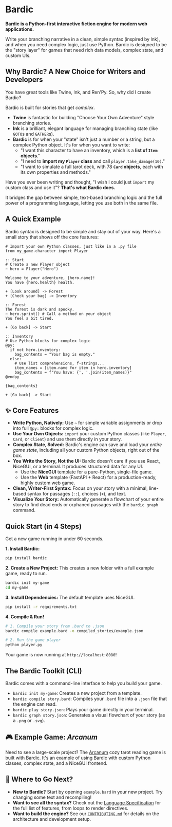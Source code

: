 # Bardic

**Bardic is a Python-first interactive fiction engine for modern web applications.**

Write your branching narrative in a clean, simple syntax (inspired by Ink), and when you need complex logic, just use Python. Bardic is designed to be the "story layer" for games that need rich data models, complex state, and custom UIs.

## Why Bardic? A New Choice for Writers and Developers

You have great tools like Twine, Ink, and Ren'Py. So, why did I create Bardic?

Bardic is built for stories that get *complex*.

- **Twine** is fantastic for building "Choose Your Own Adventure" style branching stories.
- **Ink** is a brilliant, elegant language for managing branching state (like `GOTO`s and `GATHER`s).
- **Bardic** is for when your "state" isn't just a number or a string, but a complex Python object. It's for when you want to write:
  - "I want this character to have an inventory, which is a **list of `Item` objects**."
  - "I need to **import my `Player` class** and call `player.take_damage(10)`."
  - "I want to simulate a full tarot deck, with 78 **`Card` objects**, each with its own properties and methods."

Have you ever been writing and thought, "I wish I could just `import` my custom class and use it"? **That's what Bardic does.**

It bridges the gap between simple, text-based branching logic and the full power of a programming language, letting you use both in the same file.

## A Quick Example

Bardic syntax is designed to be simple and stay out of your way. Here's a small story that shows off the core features:

```bard
# Import your own Python classes, just like in a .py file
from my_game.character import Player

:: Start
# Create a new Player object
~ hero = Player("Hero")

Welcome to your adventure, {hero.name}!
You have {hero.health} health.

+ [Look around] -> Forest
+ [Check your bag] -> Inventory

:: Forest
The forest is dark and spooky.
~ hero.sprint() # Call a method on your object
You feel a bit tired.

+ [Go back] -> Start

:: Inventory
# Use Python blocks for complex logic
@py:
  if not hero.inventory:
    bag_contents = "Your bag is empty."
  else:
    # Use list comprehensions, f-strings...
    item_names = [item.name for item in hero.inventory]
    bag_contents = f"You have: {', '.join(item_names)}"
@endpy

{bag_contents}

+ [Go back] -> Start
```

## ✨ Core Features

- **Write Python, Natively:** Use `~` for simple variable assignments or drop into full `@py:` blocks for complex logic.
- **Use Your Own Objects:** `import` your custom Python classes (like `Player`, `Card`, or `Client`) and use them directly in your story.
- **Complex State, Solved:** Bardic's engine can save and load your *entire game state*, including all your custom Python objects, right out of the box.
- **You Write the Story, Not the UI:** Bardic doesn't care if you use React, NiceGUI, or a terminal. It produces structured data for any UI.
  - Use the **NiceGUI** template for a pure-Python, single-file game.
  - Use the **Web** template (FastAPI + React) for a production-ready, highly custom web game.
- **Clean, Writer-First Syntax:** Focus on your story with a minimal, line-based syntax for passages (`::`), choices (`+`), and text.
- **Visualize Your Story:** Automatically generate a flowchart of your entire story to find dead ends or orphaned passages with the `bardic graph` command.

## Quick Start (in 4 Steps)

Get a new game running in under 60 seconds.

**1. Install Bardic:**

```bash
pip install bardic
```

**2. Create a New Project:**
This creates a new folder with a full example game, ready to run.

```bash
bardic init my-game
cd my-game
```

**3. Install Dependencies:**
The default template uses NiceGUI.

```bash
pip install -r requirements.txt
```

**4. Compile & Run!**

```bash
# 1. Compile your story from .bard to .json
bardic compile example.bard -o compiled_stories/example.json

# 2. Run the game player
python player.py
```

Your game is now running at `http://localhost:8080`!

## The Bardic Toolkit (CLI)

Bardic comes with a command-line interface to help you build your game.

- `bardic init my-game`: Creates a new project from a template.
- `bardic compile story.bard`: Compiles your `.bard` file into a `.json` file that the engine can read.
- `bardic play story.json`: Plays your game directly in your terminal.
- `bardic graph story.json`: Generates a visual flowchart of your story (as a `.png` or `.svg`).

## 🎮 Example Game: *Arcanum*

Need to see a large-scale project? The [Arcanum](https://github.com/katelouie/arcanum-game) cozy tarot reading game is built with Bardic. It's an example of using Bardic with custom Python classes, complex state, and a NiceGUI frontend.

## 🧭 Where to Go Next?

- **New to Bardic?** Start by opening `example.bard` in your new project. Try changing some text and recompiling\!
- **Want to see all the syntax?** Check out the [Language Specification](https://github.com/katelouie/bardic/blob/main/docs/spec.md) for the full list of features, from loops to render directives.
- **Want to build the engine?** See our [`CONTRIBUTING.md`](CONTRIBUTING.md) for details on the architecture and development setup.
